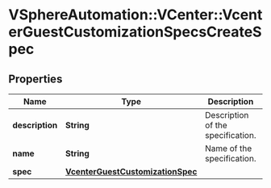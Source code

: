 # VSphereAutomation::VCenter::VcenterGuestCustomizationSpecsCreateSpec

## Properties
Name | Type | Description | Notes
------------ | ------------- | ------------- | -------------
**description** | **String** | Description of the specification. | 
**name** | **String** | Name of the specification. | 
**spec** | [**VcenterGuestCustomizationSpec**](VcenterGuestCustomizationSpec.md) |  | 


